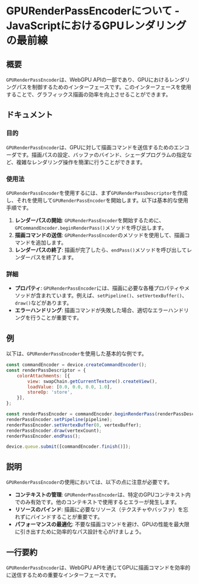 <!--
Meta Description: # GPURenderPassEncoderについて - JavaScriptにおけるGPUレンダリングの最前線 ## 概要 `GPURenderPassEncoder`は、WebGPU APIの一部であり、GPUにおけるレンダリングパスを制御するためのインターフェースです。このインターフェースを使...
Meta Keywords: gpurenderpassencoder, renderpassencoder, const, commandencoder, webgpu
-->

# GPURenderPassEncoderについて - JavaScriptにおけるGPUレンダリングの最前線

## 概要
`GPURenderPassEncoder`は、WebGPU APIの一部であり、GPUにおけるレンダリングパスを制御するためのインターフェースです。このインターフェースを使用することで、グラフィックス描画の効率を向上させることができます。

## ドキュメント
### 目的
`GPURenderPassEncoder`は、GPUに対して描画コマンドを送信するためのエンコーダです。描画パスの設定、バッファのバインド、シェーダプログラムの指定など、複雑なレンダリング操作を簡潔に行うことができます。

### 使用法
`GPURenderPassEncoder`を使用するには、まず`GPURenderPassDescriptor`を作成し、それを使用して`GPURenderPassEncoder`を開始します。以下は基本的な使用手順です。

1. **レンダーパスの開始**: `GPURenderPassEncoder`を開始するために、`GPCommandEncoder.beginRenderPass()`メソッドを呼び出します。
2. **描画コマンドの送信**: `GPURenderPassEncoder`のメソッドを使用して、描画コマンドを追加します。
3. **レンダーパスの終了**: 描画が完了したら、`endPass()`メソッドを呼び出してレンダーパスを終了します。

### 詳細
- **プロパティ**: `GPURenderPassEncoder`には、描画に必要な各種プロパティやメソッドが含まれています。例えば、`setPipeline()`、`setVertexBuffer()`、`draw()`などがあります。
- **エラーハンドリング**: 描画コマンドが失敗した場合、適切なエラーハンドリングを行うことが重要です。

## 例
以下は、`GPURenderPassEncoder`を使用した基本的な例です。

```javascript
const commandEncoder = device.createCommandEncoder();
const renderPassDescriptor = {
    colorAttachments: [{
        view: swapChain.getCurrentTexture().createView(),
        loadValue: [0.0, 0.0, 0.0, 1.0],
        storeOp: 'store',
    }],
};

const renderPassEncoder = commandEncoder.beginRenderPass(renderPassDescriptor);
renderPassEncoder.setPipeline(pipeline);
renderPassEncoder.setVertexBuffer(0, vertexBuffer);
renderPassEncoder.draw(vertexCount);
renderPassEncoder.endPass();

device.queue.submit([commandEncoder.finish()]);
```

## 説明
`GPURenderPassEncoder`の使用においては、以下の点に注意が必要です。

- **コンテキストの管理**: `GPURenderPassEncoder`は、特定のGPUコンテキスト内でのみ有効です。他のコンテキストで使用するとエラーが発生します。
- **リソースのバインド**: 描画に必要なリソース（テクスチャやバッファ）を忘れずにバインドすることが重要です。
- **パフォーマンスの最適化**: 不要な描画コマンドを避け、GPUの性能を最大限に引き出すために効率的なパス設計を心がけましょう。

## 一行要約
`GPURenderPassEncoder`は、WebGPU APIを通じてGPUに描画コマンドを効率的に送信するための重要なインターフェースです。